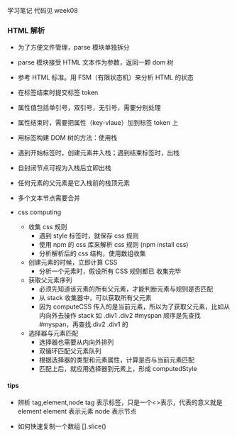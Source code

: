 学习笔记
代码见 week08

### HTML 解析

- 为了方便文件管理，parse 模块单独拆分
- parse 模块接受 HTML 文本作为参数，返回一颗 dom 树
- 参考 HTML 标准。用 FSM（有限状态机）来分析 HTML 的状态

- 在标签结束时提交标签 token

- 属性值包括单引号，双引号，无引号，需要分别处理
- 属性结束时，需要把属性（key-vlaue）加到标签 token 上

- 用标签构建 DOM 树的方法：使用栈
- 遇到开始标签时，创建元素并入栈；遇到结束标签时，出栈
- 自封闭节点可视为入栈后立即出栈
- 任何元素的父元素是它入栈前的栈顶元素

- 多个文本节点需要合并

- css computing
  - 收集 css 规则
    - 遇到 style 标签时，就保存 css 规则
    - 使用 npm 的 css 库来解析 css 规则 (npm install css)
    - 分析解析后的 css 结构，使用数组收集
  - 创建元素的时候，立即计算 CSS
    - 分析一个元素时，假设所有 CSS 规则都已 收集完毕
  - 获取父元素序列
    - 必须先知道该元素的所有父元素，才能判断元素与规则是否匹配
    - 从 stack 收集器中，可以获取所有父元素
    - 因为 computeCSS 传入的是当前元素，所以为了获取父元素，比如从内向外去操作 stack
      如 .div1 .div2 #myspan 顺序是先查找 #myspan，再查找.div2 .div1 的
  - 选择器与元素匹配
    - 选择器也需要从内向外排列
    - 双循环匹配父元素队列
    - 根据选择器的类型和元素属性，计算是否与当前元素匹配
    - 匹配上后，就应用选择器到元素上，形成 computedStyle

#### tips

- 辨析 tag,element,node
  tag 表示标签，只是一个<>表示，代表的意义就是 element
  element 表示元素
  node 表示节点

- 如何快速复制一个数组
  [].slice()
